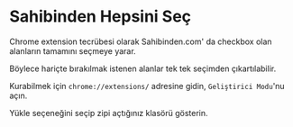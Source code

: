 # Sahibinden Hepsini Seç

Chrome extension tecrübesi olarak Sahibinden.com' da checkbox olan alanların tamamını seçmeye yarar.

Böylece hariçte bırakılmak istenen alanlar tek tek seçimden çıkartılabilir.

Kurabilmek için `chrome://extensions/` adresine gidin, `Geliştirici Modu`'nu açın.

Yükle seçeneğini seçip zipi açtığınız klasörü gösterin.